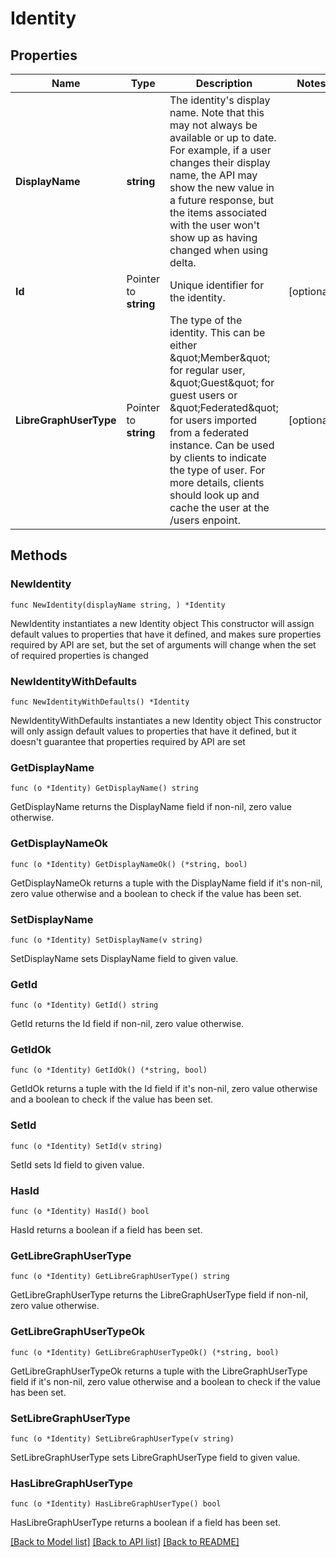 # Identity

## Properties

Name | Type | Description | Notes
------------ | ------------- | ------------- | -------------
**DisplayName** | **string** | The identity&#39;s display name. Note that this may not always be available or up to date. For example, if a user changes their display name, the API may show the new value in a future response, but the items associated with the user won&#39;t show up as having changed when using delta. | 
**Id** | Pointer to **string** | Unique identifier for the identity. | [optional] 
**LibreGraphUserType** | Pointer to **string** | The type of the identity. This can be either \&quot;Member\&quot; for regular user, \&quot;Guest\&quot; for guest users or \&quot;Federated\&quot; for users imported from a federated instance. Can be used by clients to indicate the type of user. For more details, clients should look up and cache the user at the /users enpoint. | [optional] 

## Methods

### NewIdentity

`func NewIdentity(displayName string, ) *Identity`

NewIdentity instantiates a new Identity object
This constructor will assign default values to properties that have it defined,
and makes sure properties required by API are set, but the set of arguments
will change when the set of required properties is changed

### NewIdentityWithDefaults

`func NewIdentityWithDefaults() *Identity`

NewIdentityWithDefaults instantiates a new Identity object
This constructor will only assign default values to properties that have it defined,
but it doesn't guarantee that properties required by API are set

### GetDisplayName

`func (o *Identity) GetDisplayName() string`

GetDisplayName returns the DisplayName field if non-nil, zero value otherwise.

### GetDisplayNameOk

`func (o *Identity) GetDisplayNameOk() (*string, bool)`

GetDisplayNameOk returns a tuple with the DisplayName field if it's non-nil, zero value otherwise
and a boolean to check if the value has been set.

### SetDisplayName

`func (o *Identity) SetDisplayName(v string)`

SetDisplayName sets DisplayName field to given value.


### GetId

`func (o *Identity) GetId() string`

GetId returns the Id field if non-nil, zero value otherwise.

### GetIdOk

`func (o *Identity) GetIdOk() (*string, bool)`

GetIdOk returns a tuple with the Id field if it's non-nil, zero value otherwise
and a boolean to check if the value has been set.

### SetId

`func (o *Identity) SetId(v string)`

SetId sets Id field to given value.

### HasId

`func (o *Identity) HasId() bool`

HasId returns a boolean if a field has been set.

### GetLibreGraphUserType

`func (o *Identity) GetLibreGraphUserType() string`

GetLibreGraphUserType returns the LibreGraphUserType field if non-nil, zero value otherwise.

### GetLibreGraphUserTypeOk

`func (o *Identity) GetLibreGraphUserTypeOk() (*string, bool)`

GetLibreGraphUserTypeOk returns a tuple with the LibreGraphUserType field if it's non-nil, zero value otherwise
and a boolean to check if the value has been set.

### SetLibreGraphUserType

`func (o *Identity) SetLibreGraphUserType(v string)`

SetLibreGraphUserType sets LibreGraphUserType field to given value.

### HasLibreGraphUserType

`func (o *Identity) HasLibreGraphUserType() bool`

HasLibreGraphUserType returns a boolean if a field has been set.


[[Back to Model list]](../README.md#documentation-for-models) [[Back to API list]](../README.md#documentation-for-api-endpoints) [[Back to README]](../README.md)


